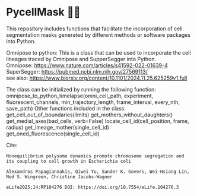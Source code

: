 # PycellMask 🔬🐍
This repository includes functions that facilitate the incorporation of cell segmentation masks generated by different methods or software packages into Python.

Omnipose to python:
    This is a class that can be used to incorporate the cell lineages traced by Omnipose and SupperSegger into Python.
    <br> Omnipose: https://www.nature.com/articles/s41592-022-01639-4
    <br> SuperSegger: https://pubmed.ncbi.nlm.nih.gov/27569113/
    <br> see also: https://www.biorxiv.org/content/10.1101/2024.11.25.625259v1.full

The class can be initialized by running the following function:
  omnipose_to_python_timelapse(omni_cell_path, experiment, fluorescent_channels, min_trajectory_length, frame_interval, every_nth, save_path)
Other functions included in the class:
  get_cell_out_of_boundaries(limits)
  get_mothers_without_daughters()
  get_medial_axes(bad_cells, verb=False)
  locate_cell_id(cell_position, frame, radius)
  get_lineage_mother(single_cell_id)
  get_oned_fluorescence(single_cell_id)

 Cite:
    
    Nonequilibrium polysome dynamics promote chromosome segregation and its coupling to cell growth in Escherichia coli
    
    Alexandros Papagiannakis, Qiwei Yu, Sander K. Govers, Wei-Hsiang Lin,  Ned S. Wingreen, Christine Jacobs-Wagner
    
    eLife2025;14:RP104276 DOI: https://doi.org/10.7554/eLife.104276.3
